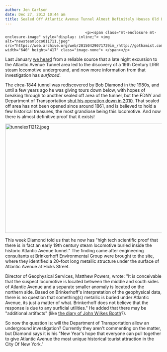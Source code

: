 ```yaml
---
author: Jen Carlson
date: Dec 27, 2012 10:44 am
title: Sealed Off Atlantic Avenue Tunnel Almost Definitely Houses Old Locomotive
---
```


	
										<p><span class="mt-enclosure mt-enclosure-image" style="display: inline;"> <img alt="newsteamloco011711.jpeg" src="https://web.archive.org/web/20150429071729im_/http://gothamist.com/attachments/arts_jen/newsteamloco011711.jpeg" width="640" height="417" class="image-none"> </span></p>

<p>Last January <a href="https://web.archive.org/web/20150429071729/http://gothamist.com/2011/01/17/19th_century_steam_locomotive_disco.php">we heard</a> from a reliable source that a late night excursion to the Atlantic Avenue Tunnel area led to the discovery of a 19th Century LIRR steam locomotive underground, and now more information from that investigation has <em>surfaced</em>. </p>

<p>The circa-1844 tunnel was rediscovered by Bob Diamond in the 1980s, and until a few years ago he was giving tours down below, with hopes of breaking through to another sealed off area of the tunnel, but the FDNY and Department of Transportation <a href="https://web.archive.org/web/20150429071729/http://gothamist.com/2010/12/17/bob_diamonds_atlantic_avenue_tunnel.php#photo-1">shut his operation down in 2010</a>. That sealed off area has not been opened since around 1861, and is believed to hold a few historical treasures, the most grandiose being this locomotive. And now there is almost definitive proof that it exists!</p>

<p><span class="mt-enclosure mt-enclosure-image" style="display: inline;"> <img alt="tunnelex11212.jpeg" src="https://web.archive.org/web/20150429071729im_/http://gothamist.com/attachments/arts_jen/tunnelex11212.jpeg" width="640" height="351" class="image-none"> </span></p>

<p>This week Diamond told us that he now has &quot;high tech scientific proof that there is in fact an early 19th century steam locomotive buried inside the historic Atlantic Avenue tunnel.&quot; The finding came after engineering consultants at Brinkerhoff Environmental Group were brought to the site, where they identified a 20-foot long metallic structure under the surface of Atlantic Avenue at Hicks Street. </p>

<p>Director of Geophysical Services, Matthew Powers, wrote: &quot;It is conceivable that the suspect locomotive is located between the middle and south sides of Atlantic Avenue and a separate smaller anomaly is located on the northern side. Based on Brinkerhoff&apos;s interpretation of the geophysical data, there is no question that something(s) metallic is buried under Atlantic Avenue, its just a matter of what. Brinkerhoff does not believe that the response is due to any surficial utilities.&quot; He added that there may be &quot;additional artifacts&quot; (like <a href="https://web.archive.org/web/20150429071729/http://gothamist.com/2009/09/23/under_atlantic_ave_john_wilkes_boot.php">the diary of John Wilkes Booth</a>?).</p>

<p>So now the question is: will the Department of Transportation allow an underground investigation? Currently they aren&apos;t commenting on the matter, but Diamond says it is his &quot;New Year&apos;s hope that everyone can pull together to give Atlantic Avenue the most unique historical tourist attraction in the City Of New York.&quot;</p>					
										
									
				